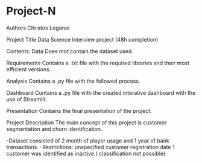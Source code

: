 # Project-N

Authors
Christos Logaras

Project Title
Data Science Interview project (48h completion)

Contents:
Data
Does mot contain the dataset used.

Requirements
Contains a .txt file with the required libraries and their most efficient versions.

Analysis
Contains a .py file with the followed process.

Dashboard
Contains a .py file with the created interative dashboard with the use of Streamlit.

Presentation
Contains the final presentation of the project.

Project Description
The main concept of this project is customer segmentation and churn identification. 

-Dataset consisted of 2 month of player usage and 1 year of bank transactions.
-Restrictions:
  unspecified customer registration date
  1 customer was identified as inactive ( classification not possible)
